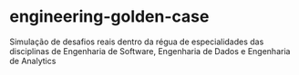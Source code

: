# engineering-golden-case
Simulação de desafios reais dentro da régua de especialidades das disciplinas de Engenharia de Software, Engenharia de Dados e Engenharia de Analytics
